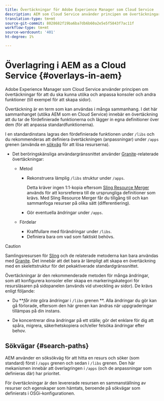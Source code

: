 ```yaml
---
title: Övertäckningar för Adobe Experience Manager som Cloud Service
description: AEM som Cloud Service använder principen om övertäckningar för att du ska kunna utöka och anpassa konsoler och andra funktioner
translation-type: tm+mt
source-git-commit: 8028682f19ba6ba7db6b60a2e5e5f5843f7ac11f
workflow-type: tm+mt
source-wordcount: '401'
ht-degree: 1%

---
```



# Överlagring i AEM as a Cloud Service {#overlays-in-aem}

Adobe Experience Manager som Cloud Service använder principen om övertäckningar för att du ska kunna utöka och anpassa konsoler och andra funktioner (till exempel för att skapa sidor).

<!--
Adobe Experience Manager as a Cloud Service uses the principle of overlays to allow you to extend and customize the [consoles](/help/sites-developing/customizing-consoles-touch.md) and other functionality (for example, [page authoring](/help/sites-developing/customizing-page-authoring-touch.md)).
-->

Övertäckning är en term som kan användas i många sammanhang. I det här sammanhanget (utöka AEM som en Cloud Service) innebär en övertäckning att du tar de fördefinierade funktionerna och lägger in egna definitioner över dem (för att anpassa standardfunktionerna).

I en standardinstans lagras den fördefinierade funktionen under `/libs` och du rekommenderas att definiera övertäckningen (anpassningar) under `/apps` grenen (använda en [sökväg](#search-paths) för att lösa resurserna).

* Det beröringskänsliga användargränssnittet använder [Granite](https://helpx.adobe.com/experience-manager/6-5/sites/developing/using/reference-materials/granite-ui/api/index.html)-relaterade övertäckningar:

   * Metod

      * Rekonstruera lämplig `/libs` struktur under `/apps`.

         Detta kräver ingen 1:1-kopia eftersom [Sling Resource Merger](/help/implementing/developing/introduction/sling-resource-merger.md) används för att korsreferera till de ursprungliga definitioner som krävs. Med Sling Resource Merger får du tillgång till och kan sammanfoga resurser på olika sätt (differentiering).

      * Gör eventuella ändringar under `/apps`.
   * Fördelar

      * Kraftfullare med förändringar under `/libs`.
      * Definiera bara om vad som faktiskt behövs.


<!-- Still links to reference material in 6.5 -->

>[!CAUTION]
>
>Samlingsresursen för [Sling](/help/implementing/developing/introduction/sling-resource-merger.md) och de relaterade metoderna kan bara användas med [Granite](https://helpx.adobe.com/experience-manager/6-5/sites/developing/using/reference-materials/granite-ui/api/index.html). Det innebär att det bara är lämpligt att skapa en övertäckning med en skelettstruktur för det pekaktiverade standardgränssnittet.

Övertäckningar är den rekommenderade metoden för många ändringar, som att konfigurera konsoler eller skapa en markeringskategori för resursläsaren på sidopanelen (används vid utveckling av sidor). De krävs enligt följande:

<!--
Overlays are the recommended method for many changes, such as [configuring your consoles](/help/sites-developing/customizing-consoles-touch.md#create-a-custom-console) or [creating your selection category to the asset browser in the side panel](/help/sites-developing/customizing-page-authoring-touch.md#add-new-selection-category-to-asset-browser) (used when authoring pages). They are required as:
-->

* Du ***får inte* göra ändringar i `/libs` grenen **. Alla ändringar du gör kan gå förlorade, eftersom den här grenen kan ändras när uppgraderingar tillämpas på din instans.

* De koncentrerar dina ändringar på ett ställe; gör det enklare för dig att spåra, migrera, säkerhetskopiera och/eller felsöka ändringar efter behov.

## Sökvägar {#search-paths}

AEM använder en söksökväg för att hitta en resurs och söker (som standard) först i `/apps` grenen och sedan i `/libs` grenen. Den här mekanismen innebär att överlagringen i `/apps` (och de anpassningar som definieras där) har prioritet.

För övertäckningar är den levererade resursen en sammanställning av resurser och egenskaper som hämtats, beroende på sökvägar som definierats i OSGi-konfigurationen.

<!--
## Example of Usage {#example-of-usage}

Some examples are covered when:

* [Customizing the Consoles](/help/sites-developing/customizing-consoles-touch.md)
* [Customizing Page Authoring](/help/sites-developing/customizing-page-authoring-touch.md)
-->